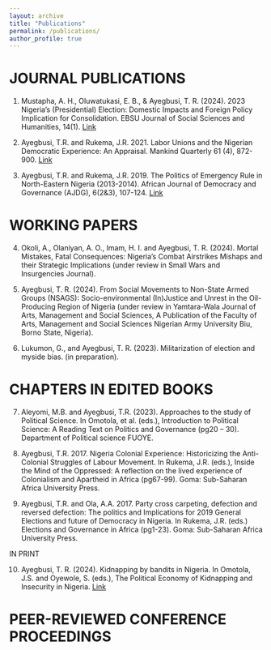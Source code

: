 ```yaml
---
layout: archive
title: "Publications"
permalink: /publications/
author_profile: true
---
```

JOURNAL PUBLICATIONS
======

1.  Mustapha, A. H., Oluwatukasi, E. B., & Ayegbusi, T. R. (2024). 2023 Nigeria’s (Presidential) Election: Domestic Impacts and Foreign Policy Implication for Consolidation. EBSU Journal of Social Sciences and Humanities, 14(1). [Link](https://www.ebsu-jssh.com/index.php/EBSUJSSH/article/view/140)

2. Ayegbusi, T.R. and Rukema, J.R. 2021. Labor Unions and the Nigerian Democratic Experience: An Appraisal. Mankind Quarterly 61 (4), 872-900. [Link](http://doi.org/10.46469/mq.2021.61.4.5)

3. Ayegbusi, T.R. and Rukema, J.R. 2019. The Politics of Emergency Rule in North-Eastern Nigeria (2013-2014). African Journal of Democracy and Governance (AJDG), 6(2&3), 107-124. [Link](https://hdl.handle.net/10520/EJC-1b5389174a)

WORKING PAPERS 
======

4. Okoli, A., Olaniyan, A. O., Imam, H. I. and Ayegbusi, T. R. (2024). Mortal Mistakes, Fatal Consequences: Nigeria’s Combat Airstrikes Mishaps and their Strategic Implications (under review in Small Wars and Insurgencies Journal).

5. Ayegbusi, T. R. (2024). From Social Movements to Non-State Armed Groups (NSAGS): Socio-environmental (In)Justice and Unrest in the Oil-Producing Region of Nigeria (under review in Yamtara-Wala Journal of Arts, Management and Social Sciences, A Publication of the Faculty of Arts, Management and Social Sciences Nigerian Army University Biu, Borno State, Nigeria).

6. Lukumon, G., and Ayegbusi, T. R. (2023). Militarization of election and myside bias. (in preparation).

CHAPTERS IN EDITED BOOKS
======

7. Aleyomi, M.B. and Ayegbusi, T.R. (2023). Approaches to the study of Political Science. In Omotola, et al. (eds.), Introduction to Political Science: A Reading Text on Politics and Governance (pg20 – 30). Department of Political science FUOYE.

8. Ayegbusi, T.R. 2017. Nigeria Colonial Experience: Historicizing the Anti-Colonial Struggles of Labour Movement. In Rukema, J.R. (eds.), Inside the Mind of the Oppressed: A reflection on the lived experience of Colonialism and Apartheid in Africa (pg67-99). Goma: Sub-Saharan Africa University Press.

9. Ayegbusi, T.R. and Ola, A.A. 2017. Party cross carpeting, defection and reversed defection: The politics and Implications for 2019 General Elections and future of Democracy in Nigeria. In Rukema, J.R. (eds.) Elections and Governance in Africa (pg1-23). Goma: Sub-Saharan Africa University Press.

IN PRINT

10. Ayegbusi, T. R. (2024). Kidnapping by bandits in Nigeria. In Omotola, J.S. and Oyewole, S. (eds.), The Political Economy of Kidnapping and Insecurity in Nigeria. [Link](https://link.springer.com/book/9783031471674)



PEER-REVIEWED CONFERENCE PROCEEDINGS
======



<!--
{% if author.googlescholar %}
  You can also find my articles on <u><a href="{https://scholar.google.com/citations?user=qc6GkvgAAAAJ&hl=en}">my Google Scholar profile</a>.</u>
{% endif %}

{% include base_path %}

{% for post in site.publications reversed %}
  {% include archive-single.html %}
{% endfor %}
-->
